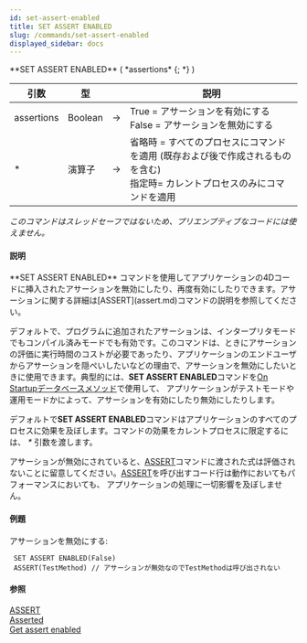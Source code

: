 ```yaml
---
id: set-assert-enabled
title: SET ASSERT ENABLED
slug: /commands/set-assert-enabled
displayed_sidebar: docs
---
```


<!--REF #_command_.SET ASSERT ENABLED.Syntax-->**SET ASSERT ENABLED** ( *assertions* {; *} )<!-- END REF-->
<!--REF #_command_.SET ASSERT ENABLED.Params-->
| 引数 | 型 |  | 説明 |
| --- | --- | --- | --- |
| assertions | Boolean | &#8594;  | True = アサーションを有効にする<br/>False = アサーションを無効にする |
| * | 演算子 | &#8594;  | 省略時 = すべてのプロセスにコマンドを適用 (既存および後で作成されるものを含む)<br/>指定時= カレントプロセスのみにコマンドを適用 |

<!-- END REF-->

*このコマンドはスレッドセーフではないため、プリエンプティブなコードには使えません。*


#### 説明 

<!--REF #_command_.SET ASSERT ENABLED.Summary-->**SET ASSERT ENABLED** コマンドを使用してアプリケーションの4Dコードに挿入されたアサーションを無効にしたり、再度有効にしたりできます。<!-- END REF-->アサーションに関する詳細は[ASSERT](assert.md)コマンドの説明を参照してください。

デフォルトで、プログラムに追加されたアサーションは、インタープリタモードでもコンパイル済みモードでも有効です。このコマンドは、ときにアサーションの評価に実行時間のコストが必要であったり、アプリケーションのエンドユーザからアサーションを隠ぺいしたいなどの理由で、アサーションを無効にしたいときに使用できます。典型的には、**SET ASSERT ENABLED**コマンドを[On Startupデータベースメソッド](on-startup-database-method.md)で使用して、 アプリケーションがテストモードや運用モードかによって、アサーションを有効にしたり無効にしたりします。

デフォルトで**SET ASSERT ENABLED**コマンドはアプリケーションのすべてのプロセスに効果を及ぼします。コマンドの効果をカレントプロセスに限定するには、 *\** 引数を渡します。

アサーションが無効にされていると、[ASSERT](assert.md)コマンドに渡された式は評価されないことに留意してください。[ASSERT](assert.md)を呼び出すコード行は動作においてもパフォーマンスにおいても、 アプリケーションの処理に一切影響を及ぼしません。

#### 例題 

アサーションを無効にする:

```4d
 SET ASSERT ENABLED(False)
 ASSERT(TestMethod) // アサーションが無効なのでTestMethodは呼び出されない
```

#### 参照 

[ASSERT](assert.md)  
[Asserted](asserted.md)  
[Get assert enabled](get-assert-enabled.md)  
